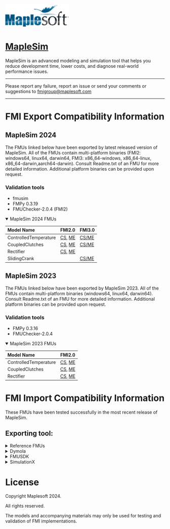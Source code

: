 <!-- HTML approach -->
<img src="https://github.com/Maplesoft-fmigroup/MapleSim_FMI/blob/main/Maplesoft_logo.png"  width="200"/>

# [MapleSim](https://www.maplesoft.com/products/maplesim)
MapleSim is an advanced modeling and simulation tool that helps you reduce development time, lower costs, and diagnose real-world performance issues.

*******************************************************************************************
Please report any failure, report an issue or send your comments or suggestions to fmigroup@maplesoft.com
*******************************************************************************************

# FMI Export Compatibility Information


## MapleSim 2024

The FMUs linked below have been exported by latest released version of MapleSim. All of the FMUs contain multi-platform binaries (FMI2: windows64, linux64, darwin64, FMI3: x86_64-windows, x86_64-linux, x86_64-darwin,aarch64-darwin). Consult Readme.txt of an FMU for more detailed information.  Additional platform binaries can be provided upon request.

### Validation tools
- fmusim
- FMPy 0.3.19
- FMUChecker-2.0.4 (FMI2)

<details open>
<summary> MapleSim 2024 FMUs </summary>

| **Model Name** | **FMI2.0** |  **FMI3.0** | 
| :--- | --- | --- |
| ControlledTemperature | [CS](https://github.com/Maplesoft-fmigroup/MapleSim_FMI/tree/main/MapleSim_2024/FMI_Export/FMI_2/CS/ControlledTemperature/ControlledTemperature.fmu), [ME](https://github.com/Maplesoft-fmigroup/MapleSim_FMI/tree/main/MapleSim_2024/FMI_Export/FMI_2/ME/ControlledTemperature/ControlledTemperature.fmu)| [CS/ME](https://github.com/Maplesoft-fmigroup/MapleSim_FMI/tree/main/MapleSim_2024/FMI_Export/FMI_3/ControlledTemperature/ControlledTemperature.fmu)|
| CoupledClutches | [CS](https://github.com/Maplesoft-fmigroup/MapleSim_FMI/tree/main/MapleSim_2024/FMI_Export/FMI_2/CS/CoupledClutches/CoupledClutches.fmu), [ME](https://github.com/Maplesoft-fmigroup/MapleSim_FMI/tree/main/MapleSim_2024/FMI_Export/FMI_2/ME/CoupledClutches/CoupledClutches.fmu)| [CS/ME](https://github.com/Maplesoft-fmigroup/MapleSim_FMI/tree/main/MapleSim_2024/FMI_Export/FMI_3/CoupledClutches/CoupledClutches.fmu) |
| Rectifier | [CS](https://github.com/Maplesoft-fmigroup/MapleSim_FMI/tree/main/MapleSim_2024/FMI_Export/FMI_2/CS/Rectifier/Rectifier.fmu), [ME](https://github.com/Maplesoft-fmigroup/MapleSim_FMI/tree/main/MapleSim_2024/FMI_Export/FMI_2/ME/Rectifier/Rectifier.fmu)|  |
| SlidingCrank | | [CS/ME](https://github.com/Maplesoft-fmigroup/MapleSim_FMI/tree/main/MapleSim_2024/FMI_Export/FMI_3/SlidingCrank/SlindingCrank.fmu) |
</details>

## MapleSim 2023

The FMUs linked below have been exported by MapleSim 2023. All of the FMUs contain multi-platform binaries (windows64, linux64, darwin64). Consult Readme.txt of an FMU for more detailed information.  Additional platform binaries can be provided upon request.

### Validation tools
- FMPy 0.3.16
- FMUChecker-2.0.4

<details open>
<summary> MapleSim 2023 FMUs </summary>

| **Model Name** | **FMI2.0** | 
| :--- | --- |
| ControlledTemperature | [CS](https://github.com/Maplesoft-fmigroup/MapleSim_FMI/tree/main/MapleSim_2023/FMI_Export/FMI_2/CS/ControlledTemperature/ControlledTemperature.fmu), [ME](https://github.com/Maplesoft-fmigroup/MapleSim_FMI/tree/main/MapleSim_2023/FMI_Export/FMI_2/ME/ControlledTemperature/ControlledTemperature.fmu)|
| CoupledClutches | [CS](https://github.com/Maplesoft-fmigroup/MapleSim_FMI/tree/main/MapleSim_2023/FMI_Export/FMI_2/CS/CoupledClutches/CoupledClutches.fmu), [ME](https://github.com/Maplesoft-fmigroup/MapleSim_FMI/tree/main/MapleSim_2023/FMI_Export/FMI_2/ME/CoupledClutches/CoupledClutches.fmu)|
| Rectifier | [CS](https://github.com/Maplesoft-fmigroup/MapleSim_FMI/tree/main/MapleSim_2023/FMI_Export/FMI_2/CS/Rectifier/Rectifier.fmu), [ME](https://github.com/Maplesoft-fmigroup/MapleSim_FMI/tree/main/MapleSim_2023/FMI_Export/FMI_2/ME/Rectifier/Rectifier.fmu)|
</details>

# FMI Import Compatibility Information

These FMUs have been tested successfully in the most recent release of MapleSim.

## Exporting tool:

<details>
<summary> Reference FMUs </summary>

### [Reference FMUs (2024)](https://github.com/modelica/Reference-FMUs)

| **FMI-3.0** | **aarch64-darwin** | 
| :--- | --- |
| BouncingBall | ME, CS |
| Dahlquist | ME, CS |
| VanDerPol | ME, CS |
</details>

<details>
<summary> Dymola </summary>

### [Dymola (2019FD01)](https://github.com/modelica/fmi-cross-check/tree/master/fmus/2.0/cs/win64/Dymola)

| **FMI-2.0** | **win64** | 
| :--- | --- |
| BooleanNetwork1 | ME, CS |
| ControlledTemperature | ME, CS |
| CoupledClutches | ME, CS |
| DFFREG | ME, CS |
| IntegerNetwork1 | ME, CS |
| Rectifier | ME, CS |
</details>

<details>
<summary> FMUSDK </summary>

### [FMUSDK (2.0.4)](https://github.com/modelica/fmi-cross-check/tree/master/fmus/2.0/cs/win64/FMUSDK)

| **FMI-2.0** | **win64** | 
| :--- | --- |
| BouncingBall | ME, CS |
| dq | ME, CS |
| inc | ME, CS |
| vanDerPol | ME, CS |

</details>

<details>
<summary> SimulationX </summary>


### [SimulationX (4.0.4)](https://github.com/modelica/fmi-cross-check/tree/master/fmus/2.0/cs/win64/SimulationX)

| **FMI-2.0** | **win64** | 
| :--- | --- |
| ControlledTemperature | ME, CS |
| CoupledClutches | ME, CS |
| DoublePendulum | ME, CS |

</details>

# License

Copyright Maplesoft 2024.

All rights reserved.

The models and accompanying materials may only be used for testing and validation of FMI implementations.

